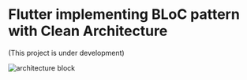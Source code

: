 
# Flutter implementing BLoC pattern with Clean Architecture
(This project is under development)

![architecture block](https://slack-imgs.com/?c=1&o1=ro&url=https%3A%2F%2Fmiro.medium.com%2Fmax%2F1044%2F1*MqYPYKdNBiID0mZ-zyE-mA.png)
